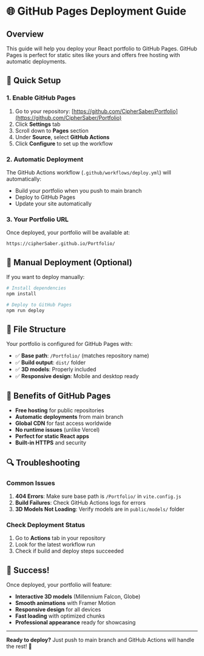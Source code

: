 # 🌐 GitHub Pages Deployment Guide

## Overview

This guide will help you deploy your React portfolio to GitHub Pages. GitHub Pages is perfect for static sites like yours and offers free hosting with automatic deployments.

## 🚀 Quick Setup

### 1. Enable GitHub Pages

1. Go to your repository: [https://github.com/CipherSaber/Portfolio](https://github.com/CipherSaber/Portfolio)
2. Click **Settings** tab
3. Scroll down to **Pages** section
4. Under **Source**, select **GitHub Actions**
5. Click **Configure** to set up the workflow

### 2. Automatic Deployment

The GitHub Actions workflow (`.github/workflows/deploy.yml`) will automatically:
- Build your portfolio when you push to main branch
- Deploy to GitHub Pages
- Update your site automatically

### 3. Your Portfolio URL

Once deployed, your portfolio will be available at:
```
https://cipherSaber.github.io/Portfolio/
```

## 🔧 Manual Deployment (Optional)

If you want to deploy manually:

```bash
# Install dependencies
npm install

# Deploy to GitHub Pages
npm run deploy
```

## 📁 File Structure

Your portfolio is configured for GitHub Pages with:
- ✅ **Base path**: `/Portfolio/` (matches repository name)
- ✅ **Build output**: `dist/` folder
- ✅ **3D models**: Properly included
- ✅ **Responsive design**: Mobile and desktop ready

## 🎯 Benefits of GitHub Pages

- **Free hosting** for public repositories
- **Automatic deployments** from main branch
- **Global CDN** for fast access worldwide
- **No runtime issues** (unlike Vercel)
- **Perfect for static React apps**
- **Built-in HTTPS** and security

## 🔍 Troubleshooting

### Common Issues

1. **404 Errors**: Make sure base path is `/Portfolio/` in `vite.config.js`
2. **Build Failures**: Check GitHub Actions logs for errors
3. **3D Models Not Loading**: Verify models are in `public/models/` folder

### Check Deployment Status

1. Go to **Actions** tab in your repository
2. Look for the latest workflow run
3. Check if build and deploy steps succeeded

## 🎉 Success!

Once deployed, your portfolio will feature:
- **Interactive 3D models** (Millennium Falcon, Globe)
- **Smooth animations** with Framer Motion
- **Responsive design** for all devices
- **Fast loading** with optimized chunks
- **Professional appearance** ready for showcasing

---

**Ready to deploy?** Just push to main branch and GitHub Actions will handle the rest! 🚀
